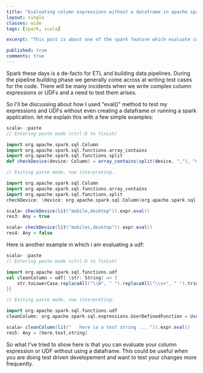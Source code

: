 ```yaml
---
title: "Evaluating column expressions without a dataframe in apache spark"
layout: single
classes: wide
tags: [spark, scala]

excerpt: "This post is about one of the spark feature which evaluate column expressions without a dataframe"

published: true
comments: true
---
```

Spark these days is a de-facto for ETL and building data pipelines. During the pipeline building phase we generally come across at writing test cases for the code. 
There will be many incidents when we write complex column expressions or UDFs and a need to test them arises. 

So I'll be discussing about how I used "eval()" method to test my expressions and UDFs without even creating a dataframe or running a spark application.
let me explain this with a few simple examples:

```scala
scala> :paste
// Entering paste mode (ctrl-D to finish)

import org.apache.spark.sql.Column
import org.apache.spark.sql.functions.array_contains
import org.apache.spark.sql.functions.split
def checkDevice(device: Column) = array_contains(split(device, ","), "mobile")

// Exiting paste mode, now interpreting.

import org.apache.spark.sql.Column
import org.apache.spark.sql.functions.array_contains
import org.apache.spark.sql.functions.split
checkDevice: (device: org.apache.spark.sql.Column)org.apache.spark.sql.Column

scala> checkDevice(lit("mobile,desktop")).expr.eval()
res3: Any = true

scala> checkDevice(lit("mobiles,desktop")).expr.eval()
res4: Any = false
```


Here is another example in which i am evaluating a udf:

```scala
scala> :paste
// Entering paste mode (ctrl-D to finish)

import org.apache.spark.sql.functions.udf
val cleanColumn = udf{ (str: String) => {
    str.toLowerCase.replaceAll("\\W", " ").replaceAll("\\s+", " ").trim.split(" ").filter(w => w.size > 2).distinct
}}

// Exiting paste mode, now interpreting.

import org.apache.spark.sql.functions.udf
cleanColumn: org.apache.spark.sql.expressions.UserDefinedFunction = UserDefinedFunction(<function1>,ArrayType(StringType,true),Some(List(StringType)))

scala> cleanColumn(lit("   here is a test string ... ")).expr.eval()
res5: Any = [here,test,string]
```

So what I've tried to show here is that you can evaluate your column expression or UDF without using a dataframe. This could be useful when you are doing test driven developement and want to test your changes more frequently.
